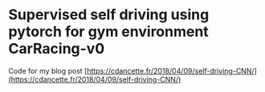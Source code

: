 # Supervised self driving using pytorch for gym environment CarRacing-v0

Code for my blog post [https://cdancette.fr/2018/04/09/self-driving-CNN/](https://cdancette.fr/2018/04/09/self-driving-CNN/)
